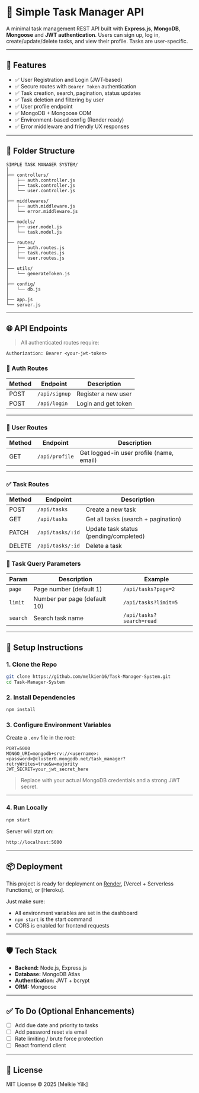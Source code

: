 # 📝 Simple Task Manager API

A minimal task management REST API built with **Express.js**, **MongoDB**, **Mongoose** and **JWT authentication**. Users can sign up, log in, create/update/delete tasks, and view their profile. Tasks are user-specific.

---

## 🚀 Features

- ✅ User Registration and Login (JWT-based)
- ✅ Secure routes with `Bearer Token` authentication
- ✅ Task creation, search, pagination, status updates
- ✅ Task deletion and filtering by user
- ✅ User profile endpoint
- ✅ MongoDB + Mongoose ODM
- ✅ Environment-based config (Render ready)
- ✅ Error middleware and friendly UX responses

---

## 📁 Folder Structure

```
SIMPLE TASK MANAGER SYSTEM/
│
├── controllers/
│   ├── auth.controller.js
│   ├── task.controller.js
│   └── user.controller.js
│
├── middlewares/
│   ├── auth.middleware.js
│   └── error.middleware.js
│
├── models/
│   ├── user.model.js
│   └── task.model.js
│
├── routes/
│   ├── auth.routes.js
│   ├── task.routes.js
│   └── user.routes.js
│
├── utils/
│   └── generateToken.js
│
├── config/
│   └── db.js
│
├── app.js
└── server.js
```

---

## 🌐 API Endpoints

> All authenticated routes require:
```
Authorization: Bearer <your-jwt-token>
```

### 🔐 Auth Routes

| Method | Endpoint     | Description         |
|--------|--------------|---------------------|
| POST   | `/api/signup` | Register a new user |
| POST   | `/api/login`  | Login and get token |

---

### 👤 User Routes

| Method | Endpoint       | Description              |
|--------|----------------|--------------------------|
| GET    | `/api/profile` | Get logged-in user profile (name, email) |

---

### ✅ Task Routes

| Method | Endpoint           | Description                          |
|--------|--------------------|--------------------------------------|
| POST   | `/api/tasks`        | Create a new task                    |
| GET    | `/api/tasks`        | Get all tasks (search + pagination) |
| PATCH  | `/api/tasks/:id`    | Update task status (pending/completed) |
| DELETE | `/api/tasks/:id`    | Delete a task                        |

### 🔎 Task Query Parameters

| Param  | Description             | Example             |
|--------|-------------------------|---------------------|
| `page` | Page number (default 1) | `/api/tasks?page=2` |
| `limit`| Number per page (default 10) | `/api/tasks?limit=5` |
| `search` | Search task name       | `/api/tasks?search=read` |

---

## 🔧 Setup Instructions

### 1. Clone the Repo

```bash
git clone https://github.com/melkien16/Task-Manager-System.git
cd Task-Manager-System
```

### 2. Install Dependencies

```bash
npm install
```

### 3. Configure Environment Variables

Create a `.env` file in the root:

```env
PORT=5000
MONGO_URI=mongodb+srv://<username>:<password>@cluster0.mongodb.net/task_manager?retryWrites=true&w=majority
JWT_SECRET=your_jwt_secret_here
```

> Replace with your actual MongoDB credentials and a strong JWT secret.

---

### 4. Run Locally

```bash
npm start
```

Server will start on:
```
http://localhost:5000
```

---

## 📦 Deployment

This project is ready for deployment on [Render](https://render.com), [Vercel + Serverless Functions], or [Heroku].

Just make sure:
- All environment variables are set in the dashboard
- `npm start` is the start command
- CORS is enabled for frontend requests

---

## 🛡 Tech Stack

- **Backend:** Node.js, Express.js
- **Database:** MongoDB Atlas
- **Authentication:** JWT + bcrypt
- **ORM:** Mongoose

---

## ✅ To Do (Optional Enhancements)

- [ ] Add due date and priority to tasks
- [ ] Add password reset via email
- [ ] Rate limiting / brute force protection
- [ ] React frontend client

---

## 🤝 License

MIT License © 2025 [Melkie Yilk]